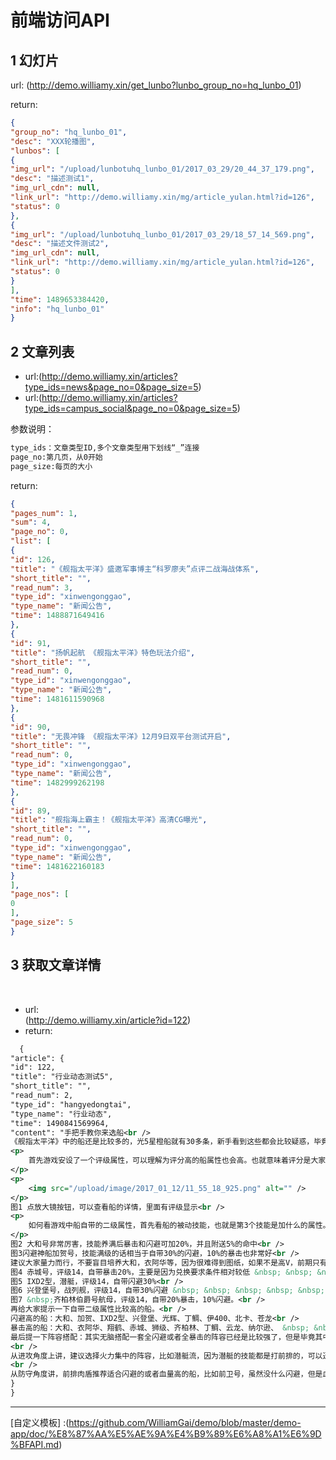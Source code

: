 # 前端访问API
## 1 幻灯片
 url:
(http://demo.williamy.xin/get_lunbo?lunbo_group_no=hq_lunbo_01)


 return:
``` json
{
"group_no": "hq_lunbo_01",
"desc": "XXX轮播图",
"lunbos": [
{
"img_url": "/upload/lunbotuhq_lunbo_01/2017_03_29/20_44_37_179.png",
"desc": "描述测试1",
"img_url_cdn": null,
"link_url": "http://demo.williamy.xin/mg/article_yulan.html?id=126",
"status": 0
},
{
"img_url": "/upload/lunbotuhq_lunbo_01/2017_03_29/18_57_14_569.png",
"desc": "描述文件测试2",
"img_url_cdn": null,
"link_url": "http://demo.williamy.xin/mg/article_yulan.html?id=126",
"status": 0
}
],
"time": 1489653384420,
"info": "hq_lunbo_01"
}
```
## 2 文章列表  
- url:(http://demo.williamy.xin/articles?type_ids=news&page_no=0&page_size=5)  
- url:(http://demo.williamy.xin/articles?type_ids=campus_social&page_no=0&page_size=5)  
  
参数说明：
``` xml
type_ids：文章类型ID,多个文章类型用下划线“_”连接
page_no:第几页，从0开始
page_size:每页的大小
```
return:
``` json
{
"pages_num": 1,
"sum": 4,
"page_no": 0,
"list": [
{
"id": 126,
"title": "《舰指太平洋》盛邀军事博主“科罗廖夫”点评二战海战体系",
"short_title": "",
"read_num": 3,
"type_id": "xinwengonggao",
"type_name": "新闻公告",
"time": 1488871649416
},
{
"id": 91,
"title": "扬帆起航 《舰指太平洋》特色玩法介绍",
"short_title": "",
"read_num": 0,
"type_id": "xinwengonggao",
"type_name": "新闻公告",
"time": 1481611590968
},
{
"id": 90,
"title": "无畏冲锋 《舰指太平洋》12月9日双平台测试开启",
"short_title": "",
"read_num": 0,
"type_id": "xinwengonggao",
"type_name": "新闻公告",
"time": 1482999262198
},
{
"id": 89,
"title": "舰指海上霸主！《舰指太平洋》高清CG曝光",
"short_title": "",
"read_num": 0,
"type_id": "xinwengonggao",
"type_name": "新闻公告",
"time": 1481622160183
}
],
"page_nos": [
0
],
"page_size": 5
}
```

## 3 获取文章详情
  
- url:  
(http://demo.williamy.xin/article?id=122)
  
- return:  
``` xml
  {
"article": {
"id": 122,
"title": "行业动态测试5",
"short_title": "",
"read_num": 2,
"type_id": "hangyedongtai",
"type_name": "行业动态",
"time": 1490841569964,
"content": "手把手教你来选船<br />
《舰指太平洋》中的船还是比较多的，光5星橙船就有30多条，新手看到这些都会比较疑惑，毕竟游戏玩到后来只要培养9条就足够，什么船值得培养一定是所有人要考虑的一件事。本篇主要是针对游戏中后期有能力将橙船进阶的时候，哪些船值得培养进行分析。<br />
<p>
	首先游戏安设了一个评级属性，可以理解为评分高的船属性也会高。也就意味着评分是大家在选船时的一个重要指标。除了评分外，玩到中后期，那些没有直接显示在改造面板上的二级属性，影响也十分明显。什么是二级属性呢，目前游戏里分别是闪避，命中，暴击，韧性，暴击伤害。韧性在其他游戏中比较少见，应该就是抗暴击。也就是说这个游戏中闪避和命中相对，暴击和韧性相对。游戏到了后期，当闪避堆高时，就会在战斗中看到满屏的miss，暴击堆高了就会看到一堆的红色暴击数字，场面非常可观。但是有一点就是想要堆高暴击要记得先堆命中，因为如果命中不高，会被闪避高的闪掉，暴击的价值就会降低。推荐大家优先选择那些自带二级属性特别是闪避和暴击较高的船，同时如果这个船的评分比较高就更好了。
</p>
<p>
	<img src="/upload/image/2017_01_12/11_55_18_925.png" alt="" /> 
</p>
图1 点放大镜按钮，可以查看船的详情，里面有评级显示<br />
<p>
	如何看游戏中船自带的二级属性，首先看船的被动技能，也就是第3个技能是加什么的属性。一条加闪避的被动技能，在升满后可以提供10%的闪避。特别值得一提的就是舰船的被动技能，不仅会对自己生效，也会对阵容中其他船生效。其次看船的进阶加成属性，就是+1，+2的那些额外附加的属性。这里需要提的是最好是看+4或者+3时的属性，因为这两次进阶额外带的二级属性值也会比较高。
</p>
图2 大和号非常厉害，技能养满后暴击和闪避可加20%，并且附送5%的命中<br />
图3闪避神船加贺号，技能满级的话相当于自带30%的闪避，10%的暴击也非常好<br />
建议大家量力而行，不要盲目培养大和，衣阿华等，因为很难得到图纸，如果不是高V，前期只有靠抽船才能获得他们的图纸，而且抽的概率也相对较低，要不就要等解锁后面的科技才能兑换，需要的时间较长。而二线评级为14的船，依然有不少值得培养。那么这里推荐几个评级14的船：<br />
图4 赤城号，评级14，自带暴击20%，主要是因为兑换要求条件相对较低 &nbsp; &nbsp; &nbsp; &nbsp; &nbsp; &nbsp; &nbsp; &nbsp; &nbsp; &nbsp; &nbsp; &nbsp; &nbsp; &nbsp; &nbsp;&nbsp;<br />
图5 IXD2型，潜艇，评级14，自带闪避30%<br />
图6 兴登堡号，战列舰，评级14，自带30%闪避 &nbsp; &nbsp; &nbsp; &nbsp; &nbsp; &nbsp; &nbsp;&nbsp;<br />
图7 &nbsp;齐柏林伯爵号航母，评级14，自带20%暴击，10%闪避。<br />
再给大家提示一下自带二级属性比较高的船。<br />
闪避高的船：大和、加贺、IXD2型、兴登堡、光辉、丁鲷、伊400、北卡、苍龙<br />
暴击高的船：大和、衣阿华、翔鹤、赤城、狮级、齐柏林、丁鲷、云龙、纳尔逊、 &nbsp; &nbsp; &nbsp; &nbsp; &nbsp; &nbsp; &nbsp; &nbsp; &nbsp; &nbsp; &nbsp; &nbsp; &nbsp; &nbsp; &nbsp; &nbsp; &nbsp; &nbsp; &nbsp; &nbsp; &nbsp; &nbsp; &nbsp; &nbsp; &nbsp; &nbsp; &nbsp; &nbsp; &nbsp; &nbsp; &nbsp; &nbsp; &nbsp; &nbsp; &nbsp; &nbsp; &nbsp; &nbsp; &nbsp; &nbsp; &nbsp; &nbsp; &nbsp; &nbsp; &nbsp; &nbsp; &nbsp; &nbsp; &nbsp; &nbsp; &nbsp; &nbsp; &nbsp; &nbsp; &nbsp; &nbsp; &nbsp; &nbsp; &nbsp;&nbsp;<br />
最后提一下阵容搭配：其实无脑搭配一套全闪避或者全暴击的阵容已经是比较强了，但是毕竟其中会有一些船不是那么合适。<br />
<br />
从进攻角度上讲，建议选择火力集中的阵容，比如潜艇流，因为潜艇的技能都是打前排的，可以迅速推掉敌人的前排肉盾。或者选几个技能是打后排的战列舰或者航母，这里推荐大和，北卡，埃塞克斯，皇家方舟，能够集中秒掉敌方的后排输出。其中埃塞克斯虽然自带暴击属性不高，好在命中有保障，再加上自身属性很高，输出依然爆炸。<br />
<br />
从防守角度讲，前排肉盾推荐适合闪避的或者血量高的船，比如前卫号，虽然没什么闪避，但是血很多，依旧能抗。后排也推荐放一个肉盾或者闪避高的船，避免后排被远程攻击的迅速秒掉，然后中排受到威胁。而其他的后排选手则选命中暴击高的输出船，如果对方没有攻击后排的船，他们就可以肆意输出啦。<br />"
}
}
```  
---  

 [图文编辑]:(https://github.com/WilliamGai/demo/blob/master/demo-app/doc/%E5%9B%BE%E6%96%87%E7%BC%96%E8%BE%91API.md)  
 [自定义模板] :(https://github.com/WilliamGai/demo/blob/master/demo-app/doc/%E8%87%AA%E5%AE%9A%E4%B9%89%E6%A8%A1%E6%9D%BFAPI.md) 